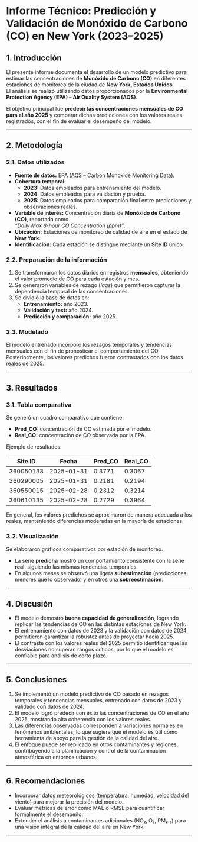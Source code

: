 # Informe Técnico: Predicción y Validación de Monóxido de Carbono (CO) en New York (2023–2025)

## 1. Introducción
El presente informe documenta el desarrollo de un modelo predictivo para estimar las concentraciones de **Monóxido de Carbono (CO)** en diferentes estaciones de monitoreo de la ciudad de **New York, Estados Unidos**.  
El análisis se realizó utilizando datos proporcionados por la **Environmental Protection Agency (EPA) – Air Quality System (AQS)**.  

El objetivo principal fue **predecir las concentraciones mensuales de CO para el año 2025** y comparar dichas predicciones con los valores reales registrados, con el fin de evaluar el desempeño del modelo.

---

## 2. Metodología

### 2.1. Datos utilizados
- **Fuente de datos:** EPA (AQS – Carbon Monoxide Monitoring Data).  
- **Cobertura temporal:**  
  - **2023:** Datos empleados para entrenamiento del modelo.  
  - **2024:** Datos empleados para validación y prueba.  
  - **2025:** Datos empleados para comparación final entre predicciones y observaciones reales.  
- **Variable de interés:** Concentración diaria de **Monóxido de Carbono (CO)**, reportada como  
  *“Daily Max 8-hour CO Concentration (ppm)”*.  
- **Ubicación:** Estaciones de monitoreo de calidad de aire en el estado de **New York**.  
- **Identificación:** Cada estación se distingue mediante un **Site ID** único.  

### 2.2. Preparación de la información
1. Se transformaron los datos diarios en registros **mensuales**, obteniendo el valor promedio de CO para cada estación y mes.  
2. Se generaron variables de rezago (*lags*) que permitieron capturar la dependencia temporal de las concentraciones.  
3. Se dividió la base de datos en:  
   - **Entrenamiento:** año 2023.  
   - **Validación y test:** año 2024.  
   - **Predicción y comparación:** año 2025.  

### 2.3. Modelado
El modelo entrenado incorporó los rezagos temporales y tendencias mensuales con el fin de pronosticar el comportamiento del CO. Posteriormente, los valores predichos fueron contrastados con los datos reales de 2025.

---

## 3. Resultados

### 3.1. Tabla comparativa
Se generó un cuadro comparativo que contiene:  
- **Pred_CO:** concentración de CO estimada por el modelo.  
- **Real_CO:** concentración de CO observada por la EPA.  

Ejemplo de resultados:

| Site ID   | Fecha     | Pred_CO | Real_CO |
|-----------|-----------|---------|---------|
| 360050133 | 2025-01-31 | 0.3771  | 0.3067 |
| 360290005 | 2025-01-31 | 0.2181  | 0.2194 |
| 360550015 | 2025-02-28 | 0.2312  | 0.3214 |
| 360610135 | 2025-02-28 | 0.2729  | 0.3964 |

En general, los valores predichos se aproximaron de manera adecuada a los reales, manteniendo diferencias moderadas en la mayoría de estaciones.

### 3.2. Visualización
Se elaboraron gráficos comparativos por estación de monitoreo.  
- La serie **predicha** mostró un comportamiento consistente con la serie **real**, siguiendo las mismas tendencias temporales.  
- En algunos meses se observó una ligera **subestimación** (predicciones menores que lo observado) y en otros una **sobreestimación**.  

---

## 4. Discusión
- El modelo demostró **buena capacidad de generalización**, logrando replicar las tendencias de CO en las distintas estaciones de New York.  
- El entrenamiento con datos de 2023 y la validación con datos de 2024 permitieron garantizar la robustez antes de proyectar hacia 2025.  
- El contraste con los valores reales del 2025 permitió identificar que las desviaciones no superan rangos críticos, por lo que el modelo es confiable para análisis de corto plazo.  

---

## 5. Conclusiones
1. Se implementó un modelo predictivo de CO basado en rezagos temporales y tendencias mensuales, entrenado con datos de 2023 y validado con datos de 2024.  
2. El modelo logró predecir con éxito las concentraciones de CO en el año 2025, mostrando alta coherencia con los valores reales.  
3. Las diferencias observadas corresponden a variaciones normales en fenómenos ambientales, lo que sugiere que el modelo es útil como herramienta de apoyo para la gestión de la calidad del aire.  
4. El enfoque puede ser replicado en otros contaminantes y regiones, contribuyendo a la planificación y control de la contaminación atmosférica en entornos urbanos.  

---

## 6. Recomendaciones
- Incorporar datos meteorológicos (temperatura, humedad, velocidad del viento) para mejorar la precisión del modelo.  
- Evaluar métricas de error como MAE o RMSE para cuantificar formalmente el desempeño.  
- Extender el análisis a contaminantes adicionales (NO₂, O₃, PM₂.₅) para una visión integral de la calidad del aire en New York.  

---
